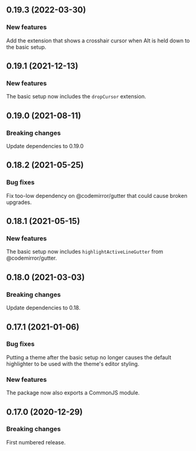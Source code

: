 ## 0.19.3 (2022-03-30)

### New features

Add the extension that shows a crosshair cursor when Alt is held down to the basic setup.

## 0.19.1 (2021-12-13)

### New features

The basic setup now includes the `dropCursor` extension.

## 0.19.0 (2021-08-11)

### Breaking changes

Update dependencies to 0.19.0

## 0.18.2 (2021-05-25)

### Bug fixes

Fix too-low dependency on @codemirror/gutter that could cause broken upgrades.

## 0.18.1 (2021-05-15)

### New features

The basic setup now includes `highlightActiveLineGutter` from @codemirror/gutter.

## 0.18.0 (2021-03-03)

### Breaking changes

Update dependencies to 0.18.

## 0.17.1 (2021-01-06)

### Bug fixes

Putting a theme after the basic setup no longer causes the default highlighter to be used with the theme's editor styling.

### New features

The package now also exports a CommonJS module.

## 0.17.0 (2020-12-29)

### Breaking changes

First numbered release.

